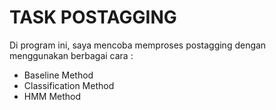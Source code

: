 # TASK POSTAGGING

Di program ini, saya mencoba memproses postagging dengan menggunakan berbagai cara : 
- Baseline Method
- Classification Method
- HMM Method